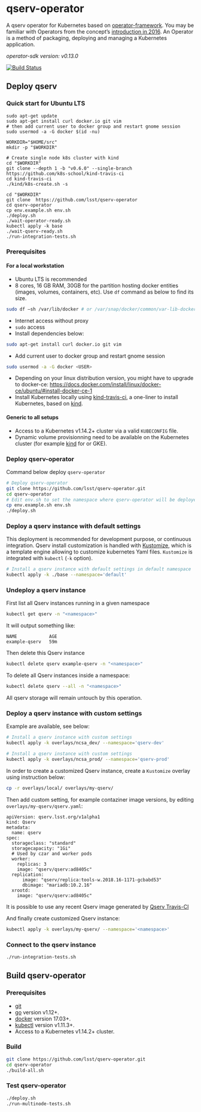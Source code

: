 # qserv-operator

A qserv operator for Kubernetes based on [operator-framework](https://github.com/operator-framework). You may be familiar with Operators from the concept’s [introduction in 2016](https://coreos.com/blog/introducing-operators.html). An Operator is a method of packaging, deploying and managing a Kubernetes application.

*operator-sdk version: v0.13.0*

[![Build Status](https://travis-ci.org/lsst/qserv-operator.svg?branch=master)](https://travis-ci.org/lsst/qserv-operator)

## Deploy qserv

### Quick start for Ubuntu LTS

```
sudo apt-get update
sudo apt-get install curl docker.io git vim
# then add current user to docker group and restart gnome session
sudo usermod -a -G docker $(id -nu)

WORKDIR="$HOME/src"
mkdir -p "$WORKDIR"

# Create single node k8s cluster with kind
cd "$WORKDIR"
git clone --depth 1 -b "v0.6.0" --single-branch https://github.com/k8s-school/kind-travis-ci
cd kind-travis-ci
./kind/k8s-create.sh -s

cd "$WORKDIR"
git clone  https://github.com/lsst/qserv-operator
cd qserv-operator
cp env.example.sh env.sh
./deploy.sh
./wait-operator-ready.sh
kubectl apply -k base
./wait-qserv-ready.sh
./run-integration-tests.sh
```

### Prerequisites

#### For a local workstation

- Ubuntu LTS is recommended
- 8 cores, 16 GB RAM, 30GB for the partition hosting docker entities (images, volumes, containers, etc). Use `df` command as below to find its size.
```bash
sudo df –sh /var/lib/docker # or /var/snap/docker/common/var-lib-docker/
```
- Internet access without proxy
- `sudo` access
- Install dependencies below:
```bash
sudo apt-get install curl docker.io git vim
```
- Add current user to docker group and restart gnome session
```bash
sudo usermod -a -G docker <USER>
```
- Depending on your linux distribution version, you might have to upgrade to docker-ce: https://docs.docker.com/install/linux/docker-ce/ubuntu/#install-docker-ce-1
- Install Kubernetes locally using  [kind-travis-ci], a one-liner to install Kubernetes, based on [kind].

#### Generic to all setups

- Access to a Kubernetes v1.14.2+ cluster via a valid `KUBECONFIG` file.
- Dynamic volume provisionning need to be available on the Kubernetes cluster (for example [kind] for or GKE).

[kind]:https://kind.sigs.k8s.io/
[kind-travis-ci]:https://github.com/k8s-school/kind-travis-ci

### Deploy qserv-operator

Command below deploy `qserv-operator`

```sh
# Deploy qserv-operator
git clone https://github.com/lsst/qserv-operator.git
cd qserv-operator
# Edit env.sh to set the namespace where qserv-operator will be deployed (TODO: replace with cmd-line option)
cp env.example.sh env.sh
./deploy.sh
```

### Deploy a qserv instance with default settings

This deployment is recommended for development purpose, or continuous integration.
Qserv install customization is handled with [Kustomize](https://github.com/kubernetes-sigs/kustomize), which is a template engine allowing to customize kubernetes Yaml files. `Kustomize` is integrated with `kubectl` (`-k` option).

```sh
# Install a qserv instance with default settings in default namespace
kubectl apply -k ./base --namespace='default'
```

### Undeploy a qserv instance

First list all Qserv instances running in a given namespace
```sh
kubectl get qserv -n "<namespace>"
```

It will output something like:

```
NAME            AGE
example-qserv   59m
```

Then delete this Qserv instance

```sh
kubectl delete qserv example-qserv -n "<namespace>"
```

To delete all Qserv instances inside a namespace:

```sh
kubectl delete qserv --all -n "<namespace>"
```

All qserv storage will remain untouch by this operation.

### Deploy a qserv instance with custom settings

Example are available, see below:

```sh
# Install a qserv instance with custom settings
kubectl apply -k overlays/ncsa_dev/ --namespace='qserv-dev'

# Install a qserv instance with custom settings
kubectl apply -k overlays/ncsa_prod/ --namespace='qserv-prod'
```

In order to create a customized Qserv instance, create a `Kustomize` overlay using instruction below:
```sh
cp -r overlays/local/ overlays/my-qserv/
```

Then add custom setting, for example contaziner image versions, by editing `overlays/my-qserv/qserv.yaml`:

```
apiVersion: qserv.lsst.org/v1alpha1
kind: Qserv
metadata:
  name: qserv
spec:
  storageclass: "standard"
  storagecapacity: "1Gi"
  # Used by czar and worker pods
  worker:
    replicas: 3
    image: "qserv/qserv:ad8405c"
  replication:
      image: "qserv/replica:tools-w.2018.16-1171-gcbabd53"
      dbimage: "mariadb:10.2.16"
  xrootd:
    image: "qserv/qserv:ad8405c"
```
It is possible to use any recent Qserv image generated by [Qserv Travis-CI](https://travis-ci.org/lsst/qserv/)

And finally create customized Qserv instance:

```sh
kubectl apply -k overlays/my-qserv/ --namespace='<namespace>'
```


### Connect to the qserv instance

```sh
./run-integration-tests.sh
```

## Build qserv-operator

### Prerequisites

- [git][git_tool]
- [go][go_tool] version v1.12+.
- [docker][docker_tool] version 17.03+.
- [kubectl][kubectl_tool] version v1.11.3+.
- Access to a Kubernetes v1.14.2+ cluster.


[git_tool]:https://git-scm.com/downloads
[go_tool]:https://golang.org/dl/
[docker_tool]:https://docs.docker.com/install/
[kubectl_tool]:https://kubernetes.io/docs/tasks/tools/install-kubectl/

### Build

```sh
git clone https://github.com/lsst/qserv-operator.git
cd qserv-operator
./build-all.sh
```

### Test qserv-operator

```sh
./deploy.sh
./run-multinode-tests.sh
```
